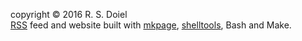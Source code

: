 copyright &copy; 2016 R. S. Doiel<br />
[RSS](/rss.xml) feed and website built with [mkpage](https://rsdoiel.github.io/mkpage), [shelltools](https://rsdoiel.github.io/shelltools), Bash and Make.

